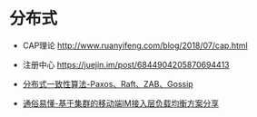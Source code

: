 # 分布式

- CAP理论 http://www.ruanyifeng.com/blog/2018/07/cap.html
- 注册中心 https://juejin.im/post/6844904205870694413

- [分布式一致性算法-Paxos、Raft、ZAB、Gossip](https://zhuanlan.zhihu.com/p/130332285)

- [通俗易懂-基于集群的移动端IM接入层负载均衡方案分享](https://www.wemeng.top/2020/05/27/%E9%80%9A%E4%BF%97%E6%98%93%E6%87%82-%E5%9F%BA%E4%BA%8E%E9%9B%86%E7%BE%A4%E7%9A%84%E7%A7%BB%E5%8A%A8%E7%AB%AFIM%E6%8E%A5%E5%85%A5%E5%B1%82%E8%B4%9F%E8%BD%BD%E5%9D%87%E8%A1%A1%E6%96%B9%E6%A1%88%E5%88%86%E4%BA%AB/)